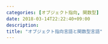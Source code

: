 ```yaml
---
categories: [オブジェクト指向, 関数型]
date: 2018-03-14T22:22:40+09:00
description:
title: "オブジェクト指向言語と関数型言語"
---
```

<section data-markdown
    data-separator="\n===\n"
    data-vertical="\n---\n"
    data-notes="^Note:">
<script type="text/template">

# はじめに
----------

* 椅子のキーストラップは是非お持ち帰り下さい
* 主にプログラミング言語を1つ覚えたくらいの人を対象にしています
* トークで40分全部使い切る予定なので質問はこのあとの職員室でお願いします
* たまに細かい話が出てきますがスルーして下さい
  + 主に重箱の角をつつく人への対策です

===

<h1>
オブジェクト指向言語  
と  
関数型言語
</h1>

----------------

[MANABIYA](https://manabiya.tech/) 2日目5時間目  
#manabiya

<!-- .slide: class="center" -->
===
# About Me
---------
![κeenのアイコン](/images/kappa.png) <!-- .element: style="position:absolute;right:0;z-index:-1" width="20%" -->

 * κeen
 * [@blackenedgold](https://twitter.com/blackenedgold)
 * Github: [KeenS](https://github.com/KeenS)
 * [Idein Inc.](https://idein.jp/)のエンジニア
 * 言語処理系を作るのが好き
 * 仕事での経験: Java, Scala, Rust
 * 趣味: C, Common Lisp, Standard ML, Rust

===

# 話すこと
--------

* オブジェクト指向/関数型"プログラミング"とはパラダイムのことだよ
* オブジェクト指向/関数型"言語"とはそのパラダイムを支援する言語のことだよ
* 言語とパラダイムの区別を明確に！

===

# 理想のソフトウェア
-------------------

* 変更に強いソフトウェア
* バグの少ないソフトウェア
* 凝集度を高めて結合度を低めたい
  + 似たようなものは同じところに
  + 互いの依存関係を減らす
* 理想のソフトウェアを作るには？

===

# パラダイム
-----------

* [Wikipedia](https://ja.wikipedia.org/wiki/%E3%83%97%E3%83%AD%E3%82%B0%E3%83%A9%E3%83%9F%E3%83%B3%E3%82%B0%E3%83%91%E3%83%A9%E3%83%80%E3%82%A4%E3%83%A0)
* プログラミングにおける思考のフレームワーク
  + 一貫性の取れた設計
  + 組み合わせたときの相性の良さ
  + 一度理解するとその後の学習コストが下がる
* 特定の言語に依存しない概念
* ある程度成功しやすい手法のパターン化

===

# 色々なパラダイム
------------------

* 手続き型 - プログラムとは機械の操作の記述だ
* オブジェクト指向 - プログラムとはオブジェクト間のメッセージのやりとりだ
* 関数型 - プログラムとは計算だ
* 論理型 - ...
* などなど

===

# 複数のパラダイムを知ろう<!-- .element: style="font-size: calc(var(--title-font-size) * 0.8)"-->
----------------------------


[<img src="/images/manabiya/9_langs.png" alt="いま学ぶべき第二のプログラミング言語はコレだ！ 未来のために挑戦したい9つの言語とその理由" width="320px">](https://employment.en-japan.com/engineerhub/entry/2017/05/19/110000)<!-- .element: style="float:left;"  -->

> 「ハンマーしか持っていなかったら、なんでも釘に見える」という戒めがありますが、第二言語を学ぶことは、まさにハンマー以外の道具を持つことだといえます。

===
# オブジェクト指向プログラミング と 関数型プログラミング <!-- .element: style="font-size: calc(var(--title-font-size) * 0.7)"-->
----------

* 何故この２つのパラダイム？
  + → よく使われるパラダイム2つ
* 片方しか経験ない人はもう片方も学んでみよう
  + パラダイムが違うので最初は馴れない
  + コツは過去の成功体験を捨てること
    - パラダイムが違うと作法も違う
* ベタな手続き型プログラミングよりいいコードを書きたい

===
# 参考図書
----------

[<img src="http://image.gihyo.co.jp/assets/images/cover/2016/9784774183619.jpg" alt="オブジェクト指向設計実践ガイド" width="100%">](http://gihyo.jp/book/2016/978-4-7741-8361-9) <!-- .element: style="float:left;width:45%;"-->
[<img src="http://image.gihyo.co.jp/assets/images/cover/2016/9784774183909.jpg" alt="関数プログラミング実践入門" width="100%">](http://gihyo.jp/book/2016/978-4-7741-8390-9)     <!-- .element: style="float:right;width:45%;"-->

===

# OOPって？
----------------------
**オブジェクト** 同士の **メッセージング** によるプログラミング手法

* コード同士の依存関係を上手く管理したい
* 依存関係を上手く扱うことで変更に強いソフトウェアへ
  * [DDD](https://ja.wikipedia.org/wiki/%E3%83%89%E3%83%A1%E3%82%A4%E3%83%B3%E9%A7%86%E5%8B%95%E8%A8%AD%E8%A8%88)などの設計手法
* コードの分割
* コードの再利用

===

# FPって？
--------------------
**副作用** を出来るだけ使わないプログラミング手法[※](https://twitter.com/esumii/status/638591159518887936)

* 副作用 = 計算以外のもの
  + 破壊的変更、出入力など(深入りするとややこしい)
* 状態を排除→文脈に依存しないコードへ
  * 読みやすくなる
  * バグが少なくなる
* コードの分割と合成


===

# 何が違うの？
------------

<table style="width:100%">
<tr style="border-bottom: solid 3px #000"><th style="border-right: solid 3px #000"></th><th>OOP</th><th>FP</th></tr>
<tr><th style="border-right: solid 3px #000">状態</th><td>隠蔽</td><td>排除</td></tr>
<tr><th style="border-right: solid 3px #000">誰が</th><td>オブジェクト</td><td>関数</td></tr>
<tr><th style="border-right: solid 3px #000">対象</th><td>メッセージ</td><td>データ</td></tr>
<tr><th style="border-right: solid 3px #000">抽象</th><td>データ</td><td>処理</td></tr>
</table>


===
# 手続き的(自然言語)
-------------------------

入力: `array` - 配列,  `n` - 配列の長さ  
出力: `array`の要素の合計

1. `sum = 0`, `i=0` とする
2. もし`i` が`n`未満なら4へ飛ぶ
3. 7へ飛ぶ
4. `sum`に`array`の`i`番目を足したものを`sum`に代入
5. `i`をインクリメント
6. 2へ飛ぶ
7. `sum`を返す

===

# 手続き的(C言語)
----------------

``` c
int
procedual_sum(const int array[], size_t n)
{
  int sum = 0;

  for(size_t i = 0; i < n; i++) {
    sum += array[i];
  }

  return sum;
}
```
===

# OOP的発想
----------

* データの中身を列挙するオブジェクト(イテレータ)を用意しよう
  + イテレータはデータにメッセージを送って取得しよう
* イテレータにメッセージを送って要素を取得しよう
* イテレータがあればデータの実装に依存しなくなるな

===
# イメージ

<img src="/images/manabiya/object.png" width="100%" height="100%">


===

# OOPコード例(C言語)
-------------------

``` c
struct iterable {
  struct iter *(*iter)(const struct iterable *);
  void (*fin)(struct iterable *);
};

struct iter {
  int (*next)(struct iter *);
  bool (*has_next)(const struct iter *);
  void (*fin)(struct iter *);
};

int
objective_sum(const struct iterable *data)
{
  int sum = 0;
  struct iter *iter = data->iter(data);
  while (iter->has_next(iter)) {
    sum += iter->next(iter);
  }
  iter->fin(iter);

  return sum;
}
```

===
# 実装イメージ

<img src="/images/manabiya/object_impl.png" width="100%" height="100%">


===
# OOPコード例(C言語) 実装<!-- .element: style="font-size: calc(var(--title-font-size) * 0.8)"-->
-------------------

``` c++
struct array_list {
  struct iterable super;
  int (*get)(const struct array_list *, size_t i);
  size_t (*len)(const struct array_list *);
  int *inner;
  size_t n;
};


struct array_list_iter {
  struct iter super;
  const struct array_list *array;
  size_t i;
};

struct iter *array_list_iter(const struct iterable *);

void array_list_fin(struct iterable *);
int array_list_get(const struct array_list *, size_t);
size_t array_list_len(const struct array_list *);

struct array_list_iter *array_list_iter_new(const struct array_list *);
void array_list_iter_fin(struct iter *);
int array_list_iter_next(struct iter *);
bool array_list_iter_has_next(const struct iter *);


struct array_list *
array_list_new(int *inner, size_t n)
{
  struct array_list *array = (struct array_list *)malloc(sizeof(struct array_list));
  if (! array) {
    return array;
  }

  array->super.iter = array_list_iter;
  array->super.fin = array_list_fin;
  array->get = array_list_get;
  array->len = array_list_len;
  array->inner = inner;
  array->n = n;

  return array;
}

void
array_list_fin(struct iterable *super)
{
  struct array_list *self = (struct array_list *) super;
  free(self);
}

struct iter *
array_list_iter(const struct iterable *super)
{
  struct array_list *self = (struct array_list *) super;

  return (struct iter *)array_list_iter_new(self);
}

int
array_list_get(const struct array_list *self, size_t i)
{
  return self->inner[i];
}

size_t
array_list_len(const struct array_list *self)
{
  return self->n;
}


struct array_list_iter *
array_list_iter_new(const struct array_list *array)
{
  struct array_list_iter *iter = malloc(sizeof(struct array_list_iter));
  if (! iter) {
    return iter;
  }

  iter->array = array;
  iter->i = 0;
  iter->super.fin = array_list_iter_fin;
  iter->super.next = array_list_iter_next;
  iter->super.has_next = array_list_iter_has_next;

  return iter;

}

void
array_list_iter_fin(struct iter *super)
{
  struct array_list_iter *self = (struct array_list_iter *)super;
  free(self);
}

int
array_list_iter_next(struct iter *super)
{
  struct array_list_iter *self = (struct array_list_iter *)super;
  int ret = self->array->get(self->array, self->i);

  self->i++;

  return ret;
}
```

===
# OOPコードの特徴
-----

* オブジェクトにメッセージを送ってループを書いた
  + オブジェクト = `iter`
  + メッセージ = `has_next`、`next`
* インターフェースと実装を分離してコードを書いた
  + インターフェース = `iterable`、`iter`
  + 実装 = `array_list`、`array_list_iter`
* データの中身を知らなくてもコードを書けた
  + 木構造や辞書などにも適用できる
* 具体的実装がなくてもコードを書けた
  + コードの分割ができる

===

# FP的発想
----------

* 配列の中身の合計を求める式を立てよう
* 計算を一般化して汎用性をあげよう
* それをプログラムとして書き下そう

===
# FP的記述
----------

\\\[
\begin{align}
S\_0 &= 0 \\\\
S\_n &= S\_{n-1} + arr[n - 1]
\end{align}
\\\]


===
# FP的記述
----------

\\\[
\begin{align}
S\_0 &= init \\\\
S\_n &= f(S\_{n-1}, arr[n - 1])
\end{align}
\\\]

===
# FPコード例(C言語)
-------------------

``` c++
int
reduce(const int array[], const size_t n, const int init, int(*f)(const int, const int))
{
  if (n == 0) {
    return init;
  } else {
    return f(reduce(array, n - 1, init, f), array[n - 1]);
  }
}


int
add(const int x, const int y)
{
  return x + y;
}

int
functional_sum(const int array[], const size_t n)
{
  return reduce(array, n, 0, add);
}
```

===

# FP的コードの特徴
----------------

* ループと中身に分解してコードを書いた
  + ループ = `for文` → `reduce`
  + 中身 = `sum += array[i]` → `add`
  + 制御構造を関数にできた
* 副作用(変数の更新)を行わずにコードを書いた
* 宣言的になった

===
# OOPコードの問題点
----------------
* メッセージパッシングの書き方が冗長
  ```
  obj->msg(obj)
  ```
* 普通のコードより遅そう
  + 毎回関数ポインタ経由でメッセージ
  + ことある毎にオブジェクトを作る
    - 今回は余計にイテレータオブジェクトを作った
* `int`と`+`はオブジェクトとメッセージになってない
  + 設計の一貫性がとれてない
* メッセージ増やすとデータサイズが増えそう

===
# FPコードの問題点
---------------

* 余計な関数定義が増える
  + 足し算するための`add`関数を定義した
* データに依存したコードになっている
  + 他のデータ型に対して適用できない
* 副作用を使わない
  + 機械の操作とは大分違う
* 一般には毎回データのコピーが発生する
  + 今回の例では運良く`int`しかコピーしなかった

===

# 問題の解決案
--------------
言語による<!-- .element: class="fragment" data-fragment-index="1" -->

* 対象にしているものが広すぎる<!-- .element: class="fragment" data-fragment-index="2" -->
* 具体的な言語抜きに語っても意味がない<!-- .element: class="fragment" data-fragment-index="2" -->

===
そのまえに

# XXX言語とは
------------

[関数型プログラミングの今昔](https://www.slideshare.net/ksknac/120901fp-key)
* オブジェクト指向(プログラミングを支援する)言語
* 関数型(プログラミングを支援する)言語
* マルチパラダイム言語もある
  + 複数のプログラミングパラダイムを支援
  + それらを混ぜて使うことも

===
# OOP言語色々
---------------------
* メソッド呼び出し構文があればOOPを支援(?)
  + `obj->msg(obj)` → `obj.msg()`
* クラスベース
  + Ruby Java C# Python C++ ...
  + 単一継承/多重継承の違いも
* プロトタイプベース
  + Smalltalk JS ...
* その他
  + go rust ...


===

# クラスベースの特徴
---------------------
* メッセージはクラスが知っている
  + メッセージを増やしてもオブジェクトは肥大化しない
* クラス継承によるインターフェースと実装の再利用
  + ある意味では親と子の密結合
* リスコフの置換則
  + 親クラスはいつでもサブクラスに置き換えられるべき
* 差分プログラミングをするとスパゲッティコードになる

> 「オブジェクトの階層構造をコストとして払う代わりに、メッセージの移譲は無料で手に入れられる」

===

<img src="/images/manabiya/class_method.png" width="100%" height="100%">

===
抽象の境界と差分プログラミングとスパゲッティコード

<img src="/images/manabiya/abstract.png" width="100%" height="100%">

===
抽象の境界と差分プログラミングとスパゲッティコード

<img src="/images/manabiya/bad_abstract.png" width="100%" height="100%">


===
# Javaの特徴
------
* クラスベース単一継承
* 抽象クラスやインターフェースによる抽象化
* プリミティブ型はオブジェクトじゃない
* 遅くならない工夫
  + → 実行しながら高速化
  + → メモリ管理の改善
* 割とクラスの機能が強い
  + クラスが名前空間も兼任
  + スタンドアロンな関数が書けない（かった）
  + コールバックには無名クラスとか

===
# Javaのコード例
------

``` java
abstract class Figure {
  void draw() {}
  abstract void move(int dx, int dy);
}

class Triangle extends Figure {
  Point a;
  Point b;
  Point c;

  @Override
  void draw() {
    drawLine(a, b);
    drawLine(b, c);
    drawLine(c, a);
  }

  @Override
  void move(int dx, int dy) {
    a.move(dx, dy);
    b.move(dx, dy);
    c.move(dx, dy);
  }

  void drawLine(Point from, Point to) {}

  class Point {
    int x;
    int y;

    void move(int dx, int dy) {
      x += dx;
      y += dy;
    }
  }
}
```

===
# Javaのコード例について<!-- .element: style="font-size: calc(var(--title-font-size) * 0.9)"-->
------

* 設計は難しい
* `drawLine` はだれが持つべき？
  + `drawLine` ってTriangleだけのものじゃないよね
  + 本来は `new Line().draw()` では？
  + でも毎回オブジェクト作るの？
* `ColoredTriangle` を作ろうとしたらどうする？
  + `drawLine` をオーバーライドする？
  + `new ColoredLine` にする？

===
# Rubyの特徴
-------

* クラスベース単一継承
* 生産性を重視した設計
* 数値や`+`などもオブジェクト/メソッド
* ダックタイピング
  + メッセージに応答すればなんでもいい
* クラスだけでなくモジュールも
  * mix-in
* クラスの権限がそんなに強くない
  + オープンクラス

===

# Rubyらしさ(主観)
-----------
* for文なしでの繰り返し
  + ブロック構文

``` ruby
(1..10).each{|i| puts i}
```

* [ActiveSupport](https://railsguides.jp/active_support_core_extensions.html#time)による数値の拡張など
  + オープンクラス 数値もオブジェクト `+`もメソッド

```ruby
1.week - 2.days
```

===
# Goの特徴
----------

* メソッド呼び出し構文がある
* クラスや継承はない
  + 代わりにインターフェースとインクルードがある

===

# 関数型言語色々
---------------
* ML系
 + SML
 + OCaml
 + F#
* Haskell系
 + Haskell (GHC)
 + Agda
 + Idris
* Erlang
* Lisp系
  + Clojure

===
# ありがちな機能
---------------
* 破壊的変更できないorあまりしない
* 関数の便利な扱い
  + 無名関数
  + 演算子も関数
  + 関数合成
  + 高階関数
  + カリー化(関数を返す関数)
* ※「関数型 = Haskell」はHaskellプログラマの麻疹

===
# 便利な関数の扱い
-----------------
* 高階関数 演算子も関数 関数合成

``` sml
val sum = List.foldl op+ 0;
```

``` standard-ml
val inner_product = List.foldl op+ 0 o List.map op* o ListPair.zip;
inner_product ([1, 2, 3], [1, 2, 3]); (* => 14 *)
```

* カリー化

``` standard-ml
fun findManabiya list = List.find (String.isPrefix "manabiya") list
val findManabiya = List.find (String.isPrefix "manabiya")
```

* 無名関数

``` standard-ml
String.tokens (fn c => c = #" " orelse c = #"\n")
```
===
# データコピーの話
------------------

* リストを2回コピーしてるけど遅くない？

``` standard-ml
fun inner_product l1 = let
  val l2 = ListPair.zip l1
  val l3 = List.map op* l2
in
  List.foldl op+ 0 l3
end
```

* もうちょっと一般に世の中のアルゴリズムを実装すると遅くない？

===
# データコピーの話
------------------

* リストを2回コピーしてるけど遅くない？
  + 言語による
  + [基本は10倍〜100倍遅いけど全く変わらない言語(処理系)もある](https://gist.github.com/KeenS/35345a4661dc696f467abd2de830568d)
    - 10倍しか遅くならないのはけっこう頑張ってる方
    - 関数型言語に向いたGCアルゴリズム(Copy GC)の採用
    - 最適化で消せる
* もうちょっと一般に世の中のアルゴリズムを実装すると遅くない？
  + A1. 遅い部分は諦めて副作用を使う
  + A2. 関数型向きデータ構造/アルゴリズムを使う
     - [純粋関数型データ構造](http://asciidwango.jp/post/160831986220/%E7%B4%94%E7%B2%8B%E9%96%A2%E6%95%B0%E5%9E%8B%E3%83%87%E3%83%BC%E3%82%BF%E6%A7%8B%E9%80%A0)
     - [関数プログラミング 珠玉のアルゴリズムデザイン](http://shop.ohmsha.co.jp/shopdetail/000000004066/)


===

# Clojureの特徴
---------------

* デフォルトイミュータブルなLisp方言
* イミュータブルHashMap/Set
  + イミュータブルだけどデータを全部コピーする訳ではない
  + [HAMT](https://en.wikipedia.org/wiki/Hash_array_mapped_trie)
``` clojure
(aoosc {:name "κeen"} :age 25)
  ; ->{:age 25, :name "κeen"}
```

* 並列プログラミングに強い
  + データ競合が起きない

===
# SMLの特徴
------
* 強い静的型付
* 普通に破壊的変更あるよ
* モジュールによるカプセル化
* ファンクタによる依存の注入

===
# SMLのコード例
------
* モジュールによるカプセル化
  + データに対する操作を一箇所に集めるのは変わらない

``` standard-ml
structure MyList: sig
              type t
              val len: t -> int
              val get: t -> int -> int
          end = struct
    type t = int list
    val len = List.length
    fun get (x::xs) 0 = x
      | get (x::xs) n = get xs (n-1)
end

```

===
# SMLのコード例
------
* ファンクタによる依存の注入

``` standard-ml
functor Make(Foldable: sig
                 type 'a t
                 val fold: ('a * 'b -> 'b) -> 'b -> 'a t -> 'b
             end) = struct
    val sum = Foldable.fold op+ 0
end
```

===
# Haskell(GHC)の特徴
----------
* 強い静的型付け
* 強力な型システム
* 型クラスによるデータ抽象
* 純粋
  + 破壊的変更とIOを基本許さない
  + 全て式になる
    - 雑にいうとセミコロンなしでプログラミングする
  + 入力からのみ出力が決まる → 型をみたら関数の使い方が大体分かる
* 遅延評価
  + 必要になるまで値を計算しない
    - 評価の順番も変わる
  + 純粋なのでプログラムの結果は変わらない
    - (細かいことを言うと無限ループの挙動が違うけど)
===
# Haskell(GHC)のコード例<!-- .element: style="font-size: calc(var(--title-font-size) * 0.8)"-->
----------

* 型クラスによるデータ抽象

``` haskell
{-# LANGUAGE NamedFieldPuns #-}

class Drawable a where
  draw :: a -> ()

class Movable a where
  move :: a -> (Int, Int) -> a


data Point = Point Int Int
  deriving Show

instance Movable Point where
  move (Point x y) (dx, dy) = Point (x + dx) (y + dy)

data Triangle = Triangle {
  a:: Point,
  b:: Point,
  c:: Point
}
  deriving Show

instance Drawable Triangle where
  draw _ = ()

instance Movable Triangle where
  move Triangle{a, b, c} d = Triangle {
    a = move a d,
    b = move b d,
    c = move c d
    }
```

===

# Haskell(GHC)と逐次処理<!-- .element: style="font-size: calc(var(--title-font-size) * 0.8)"-->
----------------
> 雑にいうとセミコロンなしでプログラミングする

* 逐次処理はどうするの？(e.g. 1行読んでそれを出力)
  1. プログラムを値として扱って合成する
    ```haskell
    Program1 ○ Program2 -> Program2'
    ```
  2. 直前の値も受け取れるようにする
    ```haskell
    Program1 ○ (a -> Program2 ) -> Program2'
    ```
  3. 色々な種類のプログラムに対応可能
    ```haskell
    Program a ○ (a -> Program b) -> Program b
    ```
  4. 具体的には`>>=`という演算子で合成
     ```haskell
     getLine >>= putStrLn
     ```
  5. シンタックスシュガー
    ```haskell
    do
      s <- getLine
      putStrLn s
    ```

===

# Haskell(GHC)の遅延評価<!-- .element: style="font-size: calc(var(--title-font-size) * 0.8)"-->
----------
* 遅延評価
  + 同等のCのコードよりずっと速い
  + 計算量が変わる
  + `tarai(12, 6, 0)`で2,604,860回 vs 110回

``` haskell
tarai:: Int -> Int -> Int -> Int
tarai x y z = if x <= y
              then y
              else tarai (tarai (x-1) y z) (tarai (y-1) z x) (tarai (z-1) x y)
```

``` c
int
tarai(int x, int y, int z)
{
  if (x <= y) {
    return y;
  } else {
    return tarai(
                 tarai(x - 1, y, z),
                 tarai(y - 1, z, x),
                 tarai(z - 1, x, y)
                 );
  }
}
```


===

# 関数型言語のOOP
-----------------
* OCamlのO
* SMLのモジュールは割とOOPに似てる？
* `|>` は割とメソッドチェーンに似てる？

``` elixir
1..999
 |> Enum.filter(&(rem(&1, 3) == 0 || rem(&1, 5) == 0))
 |> Enum.sum
 |> IO.puts
```

===
# オブジェクト指向言語のFP<!-- .element: style="font-size: calc(var(--title-font-size) * 0.8)"-->
-------------------------

* 高階関数
  + Rubyのブロックも
* JavaのStreaming API
  + [FP in Java](https://www.amazon.co.jp/dp/1937785467)

===
# 結局どういう関係なの？<!-- .element: style="font-size: calc(var(--title-font-size) * 0.9)"-->
----------------------

* 大きな部分では変わらない
  + 関心毎にコードを集めて粗結合な部品を組み立てる
* オブジェクト指向は設計より
* 関数型はコーディングより
* 完全に相反するものでもない
  + マルチパラダイム言語
* 相性の悪い点もある

===
# プログラミング言語のこれから<!-- .element: style="font-size: calc(var(--title-font-size) * 0.75)"-->
--------------------------

* 今回挙げた言語はかなり古い言語
  + Ruby, Java, Haskell, SMLは20年以上前に出来た
* 古い言語は当時技術を元に設計される
  + ハードウェア
  + コンパイル技法
  + ベストプラクティス
* これからは新しい概念、いいとこ取りの言語設計も出てくる？
  + 並列並行サポート
  + 代数的データ型とパターンマッチ、無名関数
  + 所有権
  + などなど

===
# まとめ
--------

* オブジェクト指向/関数型プログラミングとはパラダイムのことだよ
* オブジェクト指向/関数型言語とはそのパラダイムを支援する言語のことだよ
  + 言語とパラダイムの区別を明確に！
* それぞれ目的もアプローチも違うよ
* 両方手札に持って使い分けようね
* これ以外にも新しい言語にも注目


</script>
</section>


